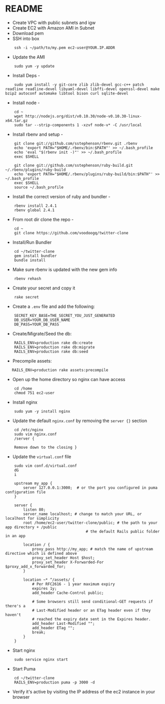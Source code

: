 # README

- Create VPC with public subnets and igw
- Create EC2 with Amazon AMI in Subnet
- Download pem
- SSH into box
```
    ssh -i ~/path/to/my.pem ec2-user@YOUR.IP.ADDR
```
- Update the AMI
```
    sudo yum -y update
```
- Install Deps -
```
    sudo yum install -y git-core zlib zlib-devel gcc-c++ patch readline readline-devel libyaml-devel libffi-devel openssl-devel make bzip2 autoconf automake libtool bison curl sqlite-devel
```
- Install node -
```
    cd ~
    wget http://nodejs.org/dist/v0.10.30/node-v0.10.30-linux-x64.tar.gz
    sudo tar --strip-components 1 -xzvf node-v* -C /usr/local
```
- Install rbenv and setup -
```
    git clone git://github.com/sstephenson/rbenv.git .rbenv
    echo 'export PATH="$HOME/.rbenv/bin:$PATH"' >> ~/.bash_profile
    echo 'eval "$(rbenv init -)"' >> ~/.bash_profile
    exec $SHELL

    git clone git://github.com/sstephenson/ruby-build.git ~/.rbenv/plugins/ruby-build
    echo 'export PATH="$HOME/.rbenv/plugins/ruby-build/bin:$PATH"' >> ~/.bash_profile
    exec $SHELL
    source ~/.bash_profile
```
- Install the correct version of ruby and bundler -
```
    rbenv install 2.4.1
    rbenv global 2.4.1
```
- From root dir clone the repo -
```
    cd ~
    git clone https://github.com/voodoogq/twitter-clone
```
- Install/Run Bundler
```
    cd ~/twitter-clone
    gem install bundler
    bundle install
```
- Make sure rbenv is updated with the new gem info
```
    rbenv rehash
```
- Create your secret and copy it
```
    rake secret
```
- Create a `.env` file and add the following:
```
    SECRET_KEY_BASE=THE_SECRET_YOU_JUST_GENERATED
    DB_USER=YOUR_DB_USER_NAME
    DB_PASS=YOUR_DB_PASS
```
- Create/Migrate/Seed the db:
```
    RAILS_ENV=production rake db:create
    RAILS_ENV=production rake db:migrate
    RAILS_ENV=production rake db:seed
```
- Precompile assets:
```
   RAILS_ENV=production rake assets:precompile
```
- Open up the home directory so nginx can have access
```
    cd /home
    chmod 751 ec2-user
```
- Install nginx
```
    sudo yum -y install nginx
```
- Update the default `nginx.conf` by removing the `server {}` section
```
    cd /etc/nginx
    sudo vim nginx.conf
    /server {

    Remove down to the closing }
```
- Update the `virtual.conf` file
```
    sudo vim conf.d/virtual.conf
    dG
    i

    upstream my_app {
        server 127.0.0.1:3000;  # or the port you configured in puma configuration file
    }

    server {
        listen 80;
        server_name localhost; # change to match your URL, or localhost for simplicity
        root /home/ec2-user/twitter-clone/public; # the path to your app directory + /public
                                    # the default Rails public folder in an app

        location / {
            proxy_pass http://my_app; # match the name of upstream directive which is defined above
            proxy_set_header Host $host;
            proxy_set_header X-Forwarded-For $proxy_add_x_forwarded_for;
        }

        location ~* ^/assets/ {
            # Per RFC2616 - 1 year maximum expiry
            expires 1y;
            add_header Cache-Control public;

            # Some browsers still send conditional-GET requests if there's a
            # Last-Modified header or an ETag header even if they haven't
            # reached the expiry date sent in the Expires header.
            add_header Last-Modified "";
            add_header ETag "";
            break;
        }
    }
```
- Start nginx
```
    sudo service nginx start
```
- Start Puma
```
    cd ~/twitter-clone
    RAILS_ENV=production puma -p 3000 -d
```
- Verify it's active by visiting the IP address of the ec2 instance in your
  browser
